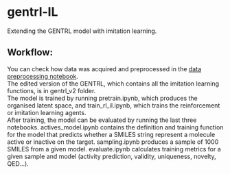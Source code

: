 # gentrl-IL
Extending the GENTRL model with imitation learning.

## Workflow:
You can check how data was acquired and preprocessed in the [data preprocessing notebook](data/data-preprocessing.ipynb). <br/>
The edited version of the GENTRL, which contains all the imitation learning functions, is in gentrl_v2 folder. <br/>
The model is trained by running pretrain.ipynb, which produces the organised latent space, and train_rl_il.ipynb, which trains the reinforcement or imitation learning agents.<br/>
After training, the model can be evaluated by running the last three notebooks. actives_model.ipynb contains the definition and training function for the model that predicts whether a SMILES string represent a molecule active or inactive on the target. sampling.ipynb produces a sample of 1000 SMILES from a given model. evaluate.ipynb calculates training metrics for a given sample and model (activity prediction, validity, uniqueness, novelty, QED...).

